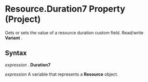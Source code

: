 
# Resource.Duration7 Property (Project)

 Gets or sets the value of a resource duration custom field. Read/write **Variant** .


## Syntax

 _expression_ . **Duration7**

 _expression_ A variable that represents a **Resource** object.

